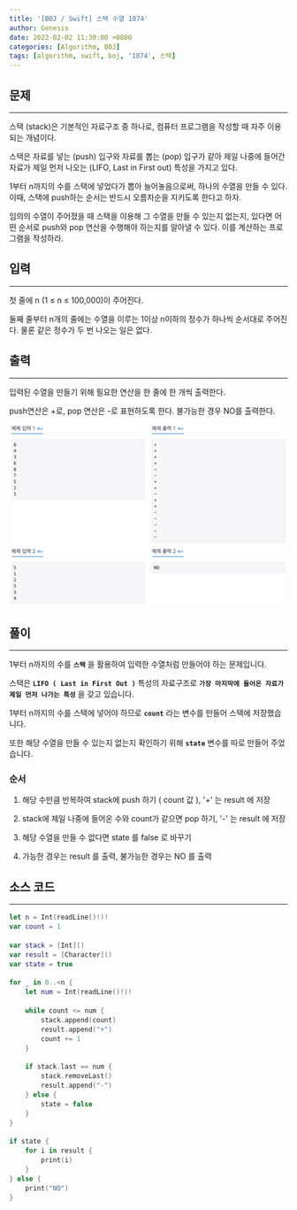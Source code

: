 ```yaml
---
title: '[BOJ / Swift] 스택 수열 1874'
author: Genesis
date: 2022-02-02 11:30:00 +0800
categories: [Algorithm, BOJ]
tags: [algorithm, swift, boj, '1874', 스택]
---
```


## __문제__
***
스택 (stack)은 기본적인 자료구조 중 하나로, 컴퓨터 프로그램을 작성할 때 자주 이용되는 개념이다. 

스택은 자료를 넣는 (push) 입구와 자료를 뽑는 (pop) 입구가 같아 제일 나중에 들어간 자료가 제일 먼저 나오는 (LIFO, Last in First out) 특성을 가지고 있다.

1부터 n까지의 수를 스택에 넣었다가 뽑아 늘어놓음으로써, 하나의 수열을 만들 수 있다. 이때, 스택에 push하는 순서는 반드시 오름차순을 지키도록 한다고 하자. 

임의의 수열이 주어졌을 때 스택을 이용해 그 수열을 만들 수 있는지 없는지, 있다면 어떤 순서로 push와 pop 연산을 수행해야 하는지를 알아낼 수 있다. 이를 계산하는 프로그램을 작성하라.

## __입력__
***
첫 줄에 n (1 ≤ n ≤ 100,000)이 주어진다. 

둘째 줄부터 n개의 줄에는 수열을 이루는 1이상 n이하의 정수가 하나씩 순서대로 주어진다. 물론 같은 정수가 두 번 나오는 일은 없다.

## __출력__
***
입력된 수열을 만들기 위해 필요한 연산을 한 줄에 한 개씩 출력한다. 

push연산은 +로, pop 연산은 -로 표현하도록 한다. 불가능한 경우 NO를 출력한다.

![BOJ_1874](/assets/img/Algorithm/BOJ_1874.png)

## __풀이__
***

1부터 n까지의 수를 __`스택`__ 을 활용하여 입력한 수열처럼 만들어야 하는 문제입니다.

스택은 __`LIFO ( Last in First Out )`__ 특성의 자료구조로 __`가장 마지막에 들어온 자료가 제일 먼저 나가는 특성`__ 을 갖고 있습니다. 

1부터 n까지의 수를 스택에 넣어야 하므로 __`count`__ 라는 변수를 만들어 스택에 저장했습니다.

또한 해당 수열을 만들 수 있는지 없는지 확인하기 위해 __`state`__ 변수를 따로 만들어 주었습니다.

### __순서__

1. 해당 수만큼 반복하여 stack에 push 하기 ( count 값 ), '+' 는 result 에 저장

2. stack에 제일 나중에 들어온 수와 count가 같으면 pop 하기, '-' 는 result 에 저장

3. 해당 수열을 만들 수 없다면 state 를 false 로 바꾸기

4. 가능한 경우는 result 를 출력, 불가능한 경우는 NO 를 출력


## __소스 코드__ 
***

```swift
let n = Int(readLine()!)!
var count = 1

var stack = [Int]()
var result = [Character]()
var state = true

for _ in 0..<n {
    let num = Int(readLine()!)!
    
    while count <= num {
        stack.append(count)
        result.append("+")
        count += 1
    }
    
    if stack.last == num {
        stack.removeLast()
        result.append("-")
    } else {
        state = false
    }
}

if state {
    for i in result {
        print(i)
    }
} else {
    print("NO")
}
```
